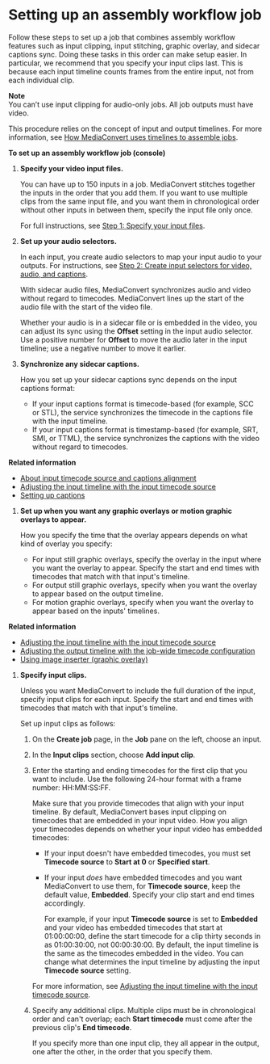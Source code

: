 # Setting up an assembly workflow job<a name="setting-up-an-assembly-workflow-job"></a>

Follow these steps to set up a job that combines assembly workflow features such as input clipping, input stitching, graphic overlay, and sidecar captions sync\. Doing these tasks in this order can make setup easier\. In particular, we recommend that you specify your input clips last\. This is because each input timeline counts frames from the entire input, not from each individual clip\.

**Note**  
You can’t use input clipping for audio\-only jobs\. All job outputs must have video\.

This procedure relies on the concept of input and output timelines\. For more information, see [How MediaConvert uses timelines to assemble jobs](how-mediaconvert-uses-timelines-to-assemble-jobs.md)\.

**To set up an assembly workflow job \(console\)**

1. **Specify your video input files\.**

   You can have up to 150 inputs in a job\. MediaConvert stitches together the inputs in the order that you add them\. If you want to use multiple clips from the same input file, and you want them in chronological order without other inputs in between them, specify the input file only once\.

   For full instructions, see [Step 1: Specify your input files](specify-input-settings.md)\.

1. **Set up your audio selectors\.**

   In each input, you create audio selectors to map your input audio to your outputs\. For instructions, see [Step 2: Create input selectors for video, audio, and captions](create-selectors.md)\.

   With sidecar audio files, MediaConvert synchronizes audio and video without regard to timecodes\. MediaConvert lines up the start of the audio file with the start of the video file\.

   Whether your audio is in a sidecar file or is embedded in the video, you can adjust its sync using the **Offset** setting in the input audio selector\. Use a positive number for **Offset** to move the audio later in the input timeline; use a negative number to move it earlier\.

1. **Synchronize any sidecar captions\.**

   How you set up your sidecar captions sync depends on the input captions format:
   + If your input captions format is timecode\-based \(for example, SCC or STL\), the service synchronizes the timecode in the captions file with the input timeline\.
   + If your input captions format is timestamp\-based \(for example, SRT, SMI, or TTML\), the service synchronizes the captions with the video without regard to timecodes\.

**Related information**
   + [About input timecode source and captions alignment](about-input-timecode-source-and-captions-alignment.md)
   + [Adjusting the input timeline with the input timecode source](timecode-input.md)
   + [Setting up captions](including-captions.md) 

1. **Set up when you want any graphic overlays or motion graphic overlays to appear\.**

   How you specify the time that the overlay appears depends on what kind of overlay you specify:
   + For input still graphic overlays, specify the overlay in the input where you want the overlay to appear\. Specify the start and end times with timecodes that match with that input's timeline\.
   + For output still graphic overlays, specify when you want the overlay to appear based on the output timeline\.
   + For motion graphic overlays, specify when you want the overlay to appear based on the inputs' timelines\.

**Related information**
   + [Adjusting the input timeline with the input timecode source](timecode-input.md)
   + [Adjusting the output timeline with the job\-wide timecode configuration](timecode-jobconfig.md)
   + [Using image inserter \(graphic overlay\)](graphic-overlay.md)

1. **Specify input clips\.**

   Unless you want MediaConvert to include the full duration of the input, specify input clips for each input\. Specify the start and end times with timecodes that match with that input's timeline\.

   Set up input clips as follows:

   1. On the **Create job** page, in the **Job** pane on the left, choose an input\.

   1. In the **Input clips** section, choose **Add input clip**\.

   1. Enter the starting and ending timecodes for the first clip that you want to include\. Use the following 24\-hour format with a frame number: HH:MM:SS:FF\.

      Make sure that you provide timecodes that align with your input timeline\. By default, MediaConvert bases input clipping on timecodes that are embedded in your input video\. How you align your timecodes depends on whether your input video has embedded timecodes:
      + If your input doesn't have embedded timecodes, you must set **Timecode source** to **Start at 0** or **Specified start**\.
      + If your input *does* have embedded timecodes and you want MediaConvert to use them, for **Timecode source**, keep the default value, **Embedded**\. Specify your clip start and end times accordingly\.

        For example, if your input **Timecode source** is set to **Embedded** and your video has embedded timecodes that start at 01:00:00:00, define the start timecode for a clip thirty seconds in as 01:00:30:00, not 00:00:30:00\. By default, the input timeline is the same as the timecodes embedded in the video\. You can change what determines the input timeline by adjusting the input **Timecode source** setting\.

      For more information, see [Adjusting the input timeline with the input timecode source](timecode-input.md)\.

   1. Specify any additional clips\. Multiple clips must be in chronological order and can't overlap; each **Start timecode** must come after the previous clip's **End timecode**\.

      If you specify more than one input clip, they all appear in the output, one after the other, in the order that you specify them\.